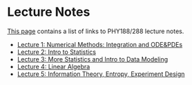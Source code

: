 Lecture Notes
=============

[This page](https://phy188-288-ucb.github.io/seljak-fall-2019/lectures/) contains a list of links to PHY188/288 lecture notes.

 - [Lecture 1: Numerical Methods: Integration and ODE&PDEs](
       https://raw.githubusercontent.com/phy188-288-ucb/seljak-fall-2019/master/lecture-notes/Lecture1_new.pdf
    )
 - [Lecture 2: Intro to Statistics](
       https://raw.githubusercontent.com/phy188-288-ucb/seljak-fall-2019/master/lecture-notes/Lecture2_new.pdf
    )
 - [Lecture 3: More Statistics and Intro to Data Modeling](
       https://raw.githubusercontent.com/phy188-288-ucb/seljak-fall-2019/master/lecture-notes/Lecture3_new.pdf
    )
 - [Lecture 4: Linear Algebra](
       https://raw.githubusercontent.com/phy188-288-ucb/seljak-fall-2019/master/lecture-notes/Lecture4_new.pdf
    )
 - [Lecture 5: Information Theory, Entropy, Experiment Design](
       https://raw.githubusercontent.com/phy188-288-ucb/seljak-fall-2019/master/lecture-notes/Lecture5_new.pdf
    )
    
<!-- 
 - [Lecture 4: Linear Algebra](
       https://raw.githubusercontent.com/phy188-288-ucb/seljak-fall-2019/master/lecture-notes/Lecture4_new.pdf
    )
 - [Lecture 5: Information Theory, Entropy, Experiment Design](
       https://raw.githubusercontent.com/phy188-288-ucb/seljak-fall-2019/master/lecture-notes/Lecture5_new.pdf
    )
 - [Lecture 6: Nonlinear Equations and Optimization](
       https://raw.githubusercontent.com/phy188-288-ucb/seljak-fall-2019/master/lecture-notes/Lecture6_new.pdf
    )
 - [Lecture 7: Monte Carlo Sampling and Integration](
       https://raw.githubusercontent.com/phy188-288-ucb/seljak-fall-2019/master/lecture-notes/Lecture7_new.pdf
    )
 - [Lecture 8: Advanced Bayesian Concepts (Probabilistic graphical models, Hierarchical Bayesian models, etc)](
       https://raw.githubusercontent.com/phy188-288-ucb/seljak-fall-2019/master/lecture-notes/Lecture8_new.pdf
    )
 - [Lecture 9: Distributional Approximations](
       https://raw.githubusercontent.com/phy188-288-ucb/seljak-fall-2019/master/lecture-notes/Lecture9_new.pdf
    )
 - [Lecture 10: Best Practices of Statistical Analysis](
       https://raw.githubusercontent.com/phy188-288-ucb/seljak-fall-2019/master/lecture-notes/Lecture10_new.pdf
    )
 - [Lecture 11: From Interpolation to Regressions to Gaussian Processes](
       https://raw.githubusercontent.com/phy188-288-ucb/seljak-fall-2019/master/lecture-notes/Lecture11_new.pdf
    )
 - [Lecture 12: Fourier Methods](
       https://raw.githubusercontent.com/phy188-288-ucb/seljak-fall-2019/master/lecture-notes/Lecture12_new.pdf
    )
 - [Lecture 13: Classification](
       https://raw.githubusercontent.com/phy188-288-ucb/seljak-fall-2019/master/lecture-notes/Lecture13_new.pdf
    )
 - [Lecture 14: Neural Networks, Deep Networks, Convolutional Nets, etc](
       https://raw.githubusercontent.com/phy188-288-ucb/seljak-fall-2019/master/lecture-notes/Lecture14_new.pdf
    )

<!-- - [Lecture Notes Aug 24, 2017](
       https://raw.githubusercontent.com/bccp/seljak-phy151-fall-2017/master/lecture-notes/lecture-1.pdf)-->


<!-- A full list can be found at on [github](https://github.com/phy188-288-ucb/seljak-fall-2019/tree/master/lecture-notes/)


